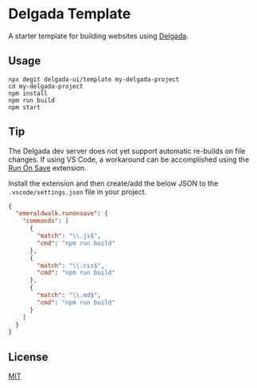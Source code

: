 # Delgada Template

A starter template for building websites using [Delgada](https://github.com/delgada-ui/delgada).

## Usage

```
npx degit delgada-ui/template my-delgada-project
cd my-delgada-project
npm install
npm run build
npm start
```

## Tip

The Delgada dev server does not yet support automatic re-builds on file changes. If using VS Code, a workaround can be accomplished using the [Run On Save](https://marketplace.visualstudio.com/items?itemName=emeraldwalk.RunOnSave) extension.

Install the extension and then create/add the below JSON to the `.vscode/settings.json` file in your project.

```json
{
  "emeraldwalk.runonsave": {
    "commands": [
      {
        "match": "\\.js$",
        "cmd": "npm run build"
      },
      {
        "match": "\\.css$",
        "cmd": "npm run build"
      },
      {
        "match": "\\.md$",
        "cmd": "npm run build"
      }
    ]
  }
}
```

## License

[MIT](LICENSE)

